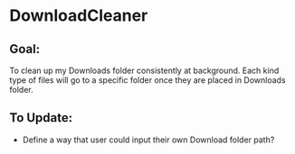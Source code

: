 # DownloadCleaner

## Goal:
 To clean up my Downloads folder consistently at background. Each kind type of files will go to a specific folder once they are placed in Downloads folder.


## To Update:
- Define a way that user could input their own Download folder path?
